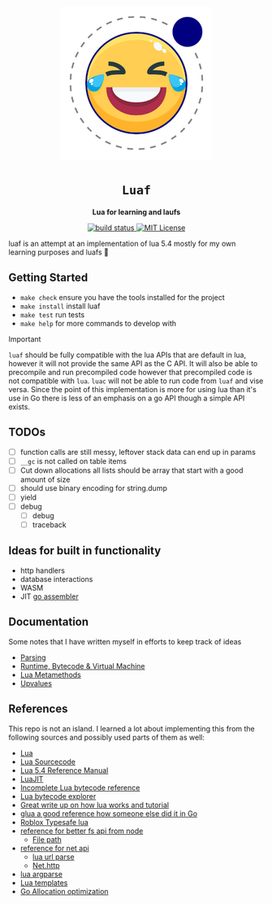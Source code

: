<div align="center">
  <img src="https://github.com/tanema/luaf/raw/main/doc/luaf.svg?sanitize=true" width=300/>
  <h1><code>Luaf</code></h1>
  <p>
    <strong>Lua for learning and laufs </strong>
  </p>
  <p>
    <a href="https://github.com/tanema/luaf/actions">
      <img src="https://github.com/tanema/luaf/actions/workflows/go.yml/badge.svg?sanitize=true" alt="build status" />
    </a>
    <a href="https://opensource.org/licenses/MIT">
      <img src="https://img.shields.io/badge/License-MIT-blue.svg" alt="MIT License" />
    </a>
  </p>
</div>

luaf is an attempt at an implementation of lua 5.4 mostly for my own learning
purposes and luafs 🤠

## Getting Started
- `make check` ensure you have the tools installed for the project
- `make install` install luaf
- `make test` run tests
- `make help` for more commands to develop with

> [!IMPORTANT]
> `luaf` should be fully compatible with the lua APIs that are default in lua,
> however it will not provide the same API as the C API. It will also be able to
> precompile and run precompiled code however that precompiled code is not compatible
> with `lua`. `luac` will not be able to run code from `luaf` and vise versa.
> Since the point of this implementation is more for using lua than it's use in Go
> there is less of an emphasis on a go API though a simple API exists.

## TODOs
- [ ] function calls are still messy, leftover stack data can end up in params
- [ ] `__gc` is not called on table items
- [ ] Cut down allocations all lists should be array that start with a good amount of size
- [ ] should use binary encoding for string.dump
- [ ] yield
- [ ] debug
  - [ ] debug
  - [ ] traceback

## Ideas for built in functionality
- http handlers
- database interactions
- WASM
- JIT [go assembler](https://github.com/twitchyliquid64/golang-asm)

## Documentation
Some notes that I have written myself in efforts to keep track of ideas

- [Parsing](./doc/parser.md)
- [Runtime, Bytecode & Virtual Machine](./doc/virtualmachine.md)
- [Lua Metamethods](./doc/metamethods.md)
- [Upvalues](./doc/upvalues.md)

## References
This repo is not an island. I learned a lot about implementing this from the following
sources and possibly used parts of them as well:

- [Lua](https://lua.org/)
- [Lua Sourcecode](https://github.com/lua/lua)
- [Lua 5.4 Reference Manual](https://www.lua.org/manual/5.4/)
- [LuaJIT](https://github.com/LuaJIT/LuaJIT)
- [Incomplete Lua bytecode reference](https://the-ravi-programming-language.readthedocs.io/en/latest/lua_bytecode_reference.html)
- [Lua bytecode explorer](https://www.luac.nl/)
- [Great write up on how lua works and tutorial](https://wubingzheng.github.io/build-lua-in-rust/en/)
- [glua a good reference how someone else did it in Go](https://github.com/yuin/gopher-lua)
- [Roblox Typesafe lua](https://luau.org/)
- [reference for better fs api from node](https://nodejs.org/docs/latest-v12.x/api/fs.html)
  - [File path](https://github.com/moteus/lua-path)
- [reference for net api](https://nodejs.org/docs/latest-v12.x/api/net.htmlnet.url)
  - [lua url parse](https://github.com/golgote/neturl)
  - [Net.http](https://nodejs.org/docs/latest-v12.x/api/http.html)
- [lua argparse](https://github.com/mpeterv/argparse)
- [Lua templates](https://github.com/leafo/etlua)
- [Go Allocation optimization](https://gist.github.com/CAFxX/e96e8a5c3841d152f16d266a1fe7f8bd)
